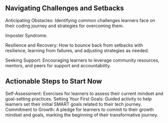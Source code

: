 ## Navigating Challenges and Setbacks
Anticipating Obstacles: Identifying common challenges learners face on their coding journey and strategies for overcoming them.

Imposter Syndrome.

Resilience and Recovery: How to bounce back from setbacks with resilience, learning from failures, and adjusting strategies as needed.

Seeking Support: Encouraging learners to leverage community resources, mentors, and peers for support and accountability.

## Actionable Steps to Start Now
Self-Assessment: Exercises for learners to assess their current mindset and goal-setting practices.
Setting Your First Goals: Guided activity to help learners set their initial SMART goals related to their tech journey.
Commitment to Growth: A pledge for learners to commit to their growth mindset and goals, marking the beginning of their transformative journey.